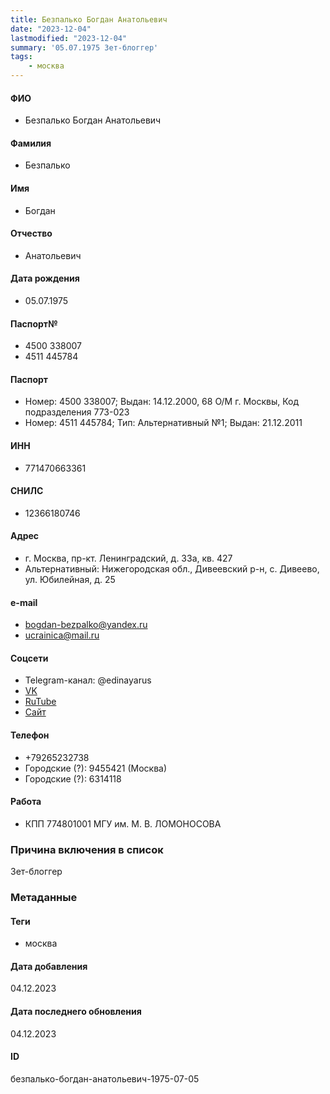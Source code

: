 ```yaml
---
title: Безпалько Богдан Анатольевич
date: "2023-12-04"
lastmodified: "2023-12-04"
summary: '05.07.1975 Зет-блоггер'
tags: 
    - москва
---
```

<!--# pp2-->
<!--## Фигурант-->
<!--### Личные данные-->
#### ФИО
- Безпалько Богдан Анатольевич
#### Фамилия
- Безпалько
#### Имя
- Богдан
#### Отчество
- Анатольевич
#### Дата рождения
- 05.07.1975
#### Паспорт№
- 4500 338007
- 4511 445784
#### Паспорт
- Номер: 4500 338007; Выдан: 14.12.2000, 68 О/М г. Москвы, Код подразделения 773-023
- Номер: 4511 445784; Тип: Альтернативный №1; Выдан: 21.12.2011
#### ИНН
- 771470663361
#### СНИЛС
- 12366180746
#### Адрес
- г. Москва, пр-кт. Ленинградский, д. 33а, кв. 427
- Альтернативный: Нижегородская обл., Дивеевский р-н, с. Дивеево, ул. Юбилейная, д. 25
#### e-mail
- bogdan-bezpalko@yandex.ru
- ucrainica@mail.ru
#### Соцсети
- Telegram-канал: @edinayarus
- [VK](https://vk.com/id17106)
- [RuTube](http://mosbul.rutube.ru)
- [Сайт](http://www.mosbul.ru)
#### Телефон
- +79265232738
- Городские (?): 9455421 (Москва)
- Городские (?): 6314118
#### Работа
- КПП 774801001 МГУ им. М. В. ЛОМОНОСОВА
### Причина включения в список
Зет-блоггер
### Метаданные
#### Теги
- москва
#### Дата добавления
04.12.2023
#### Дата последнего обновления
04.12.2023
#### ID
безпалько-богдан-анатольевич-1975-07-05
<!--## END;-->
